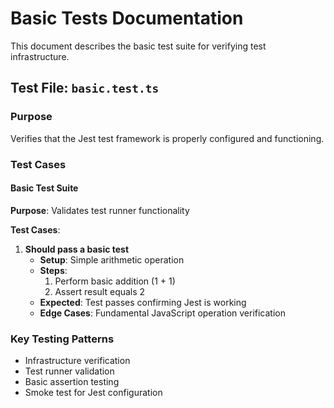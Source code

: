 # Basic Tests Documentation

This document describes the basic test suite for verifying test infrastructure.

## Test File: `basic.test.ts`

### Purpose
Verifies that the Jest test framework is properly configured and functioning.

### Test Cases

#### Basic Test Suite

**Purpose**: Validates test runner functionality

**Test Cases**:

1. **Should pass a basic test**
   - **Setup**: Simple arithmetic operation
   - **Steps**:
     1. Perform basic addition (1 + 1)
     2. Assert result equals 2
   - **Expected**: Test passes confirming Jest is working
   - **Edge Cases**: Fundamental JavaScript operation verification

### Key Testing Patterns
- Infrastructure verification
- Test runner validation
- Basic assertion testing
- Smoke test for Jest configuration